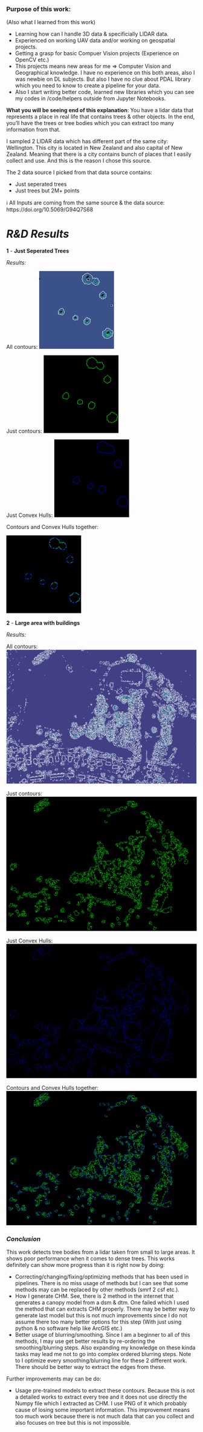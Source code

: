 ### Purpose of this work:

(Also what I learned from this work)

- Learning how can I handle 3D data & specificially LIDAR data.
- Experienced on working UAV data and/or working on geospatial projects.
- Getting a grasp for basic Compuer Vision projects (Experience on OpenCV etc.)
- This projects means new areas for me ⇒ Computer Vision and Geographical knowledge. I have no experience on this both areas, also I was newbie on DL subjects. But also I have no clue about PDAL library which you need to know to create a pipeline for your data.
- Also I start writing better code, learned new libraries which you can see my codes in /code/helpers outside from Jupyter Notebooks.

**What you will be seeing end of this explanation**: You have a lidar data that represents a place in real life that contains trees & other objects. In the end, you’ll have the trees or tree bodies which you can extract too many information from that.

I sampled 2 LIDAR data which has different part of the same city: Wellington. This city is located in New Zealand and also capital of New Zealand. Meaning that there is a city contains bunch of places that I easily collect and use. And this is the reason I chose this source. 

The 2 data source I picked from that data source contains:

- Just seperated trees
- Just trees but 2M+ points

<aside>
ℹ️ All Inputs are coming from the same source & the data source: https://doi.org/10.5069/G94Q7S68

</aside>

# *R&D Results*

**1** - **Just Seperated Trees**

*Results:*

All contours:
![AllContours](https://github.com/metin-yat/Geospatial-Lidar-Project/blob/master/final-results/just%20seperated%20trees/all_contours.png)

Just contours:
![JustContours](https://github.com/metin-yat/Geospatial-Lidar-Project/blob/master/final-results/just%20seperated%20trees/just_contours.png)

Just Convex Hulls:
![JustHulls](https://github.com/metin-yat/Geospatial-Lidar-Project/blob/master/final-results/just%20seperated%20trees/just_hulls.png)

Contours and Convex Hulls together:

![Contours&Hulls](https://github.com/metin-yat/Geospatial-Lidar-Project/blob/master/final-results/just%20seperated%20trees/hulls_%26_contours.png)



**2** -  **Large area with buildings**

*Results:*

All contours:
![AllContours](https://github.com/metin-yat/Geospatial-Lidar-Project/blob/master/final-results/large%20area/all_contours.png)

Just contours:
![JustContours](https://github.com/metin-yat/Geospatial-Lidar-Project/blob/master/final-results/large%20area/just_contours.png)

Just Convex Hulls:
![JustHulls](https://github.com/metin-yat/Geospatial-Lidar-Project/blob/master/final-results/large%20area/just_hulls.png)

Contours and Convex Hulls together:
![Contours&Hulls](https://github.com/metin-yat/Geospatial-Lidar-Project/blob/master/final-results/large%20area/hulls_%26_contours.png)


### *Conclusion*

This work detects tree bodies from a lidar taken from small to large areas. It shows poor performance when it comes to dense trees. This works definitely can show more progress than it is right now by doing:

- Correcting/changing/fixing/optimizing methods that has been used in pipelines. There is no miss usage of methods but I can see that some methods may can be replaced by other methods (smrf 2 csf etc.).
- How I generate CHM. See, there is 2 method in the internet that generates a canopy model from a dsm & dtm. One failed which I used the method that can extracts CHM properly. There may be better way to generate last model but this is not much improvements since I do not assume there too many better options for this step (With just using python & no software help like ArcGIS etc.)
- Better usage of blurring/smoothing. Since I am a beginner to all of this methods, I may use get better results by re-ordering the smoothing/blurring steps. Also expanding my knowledge on these kinda tasks may lead me not to go into complex ordered blurring steps.
Note to I optimize every smoothing/blurring line for these 2 different work. There should be better way to extract the edges from these.

Further improvements may can be do:

- Usage pre-trained models to extract these contours. Because this is not a detailed works to extract every tree and it does not use directly the Numpy file which I extracted as CHM. I use PNG of it which probably cause of losing some important information. This improvement means too much work because there is not much data that can you collect and also focuses on tree but this is not impossible.
